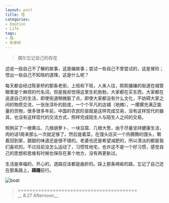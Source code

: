 ```yaml
---
layout: post
title: 悟
categories:
- Emotion
- Life
tags:
- 路
- 陈家桥
---
```


> 偶尔忘记自己的存在   

述说一段自己不了解的故事，这是编故事；尝试一些自己不曾尝试的，这是冒险；悟出一些自己不知晓的道理，这是什么呢？   

每天都会经过陈家桥的那条老街，上班和下班，人来人往，熙熙攘攘的街道在城管眼里是个麻烦的代名词，但是我却觉得这里生机勃勃，大家都在买东西，大家都在追逐自己的生活，即使街道稍微脏了点，即使大家都没有什么文化，不妨碍大家之间的物质交流，一张张淳朴的脸庞，一个个平凡的店铺（地摊），一摞摞充满正能量的货物，很多很多年前，中国的农民阶层就是这样完成交易，没有这样现代的器具，也没有这样现代的交流方式，照样完成陌生人与陌生人之间的交易。  

照例买了一根黄瓜、几根胡萝卜、一块豆腐、几根大葱，由于尽量坚持健康生活，肉的话1周来那么一次就足够了。然后提着菜，在馒头店买一个热腾腾的馒头，嚼着回到家，甜甜的味道还是很不错的。老婆也还是希望减肥的，所以清淡的都是我们喜欢的。不过目前没怎么运动了，习惯性地宅，也许这不是一个好习惯，感觉自己的思想和思维有时候也保存在某个地方，没有再更新过。  

生活是幸福的，开心的，道路应该都是曲折的。踩上那条崎岖的路，忘记了自己还在那条路上，**蹒跚**前行。  

![boat](http://i1154.photobucket.com/albums/p531/luolinjia/blog%20images/756E5773666D_zpsa67b81c7.jpg)


> =========================================          
> __  8.27 Afternoon__     
